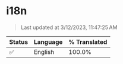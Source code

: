 # i18n

> Last updated at 3/12/2023, 11:47:25 AM

| Status | Language | % Translated |
| --- | --- | --- |
| ✅ | English | 100.0% |